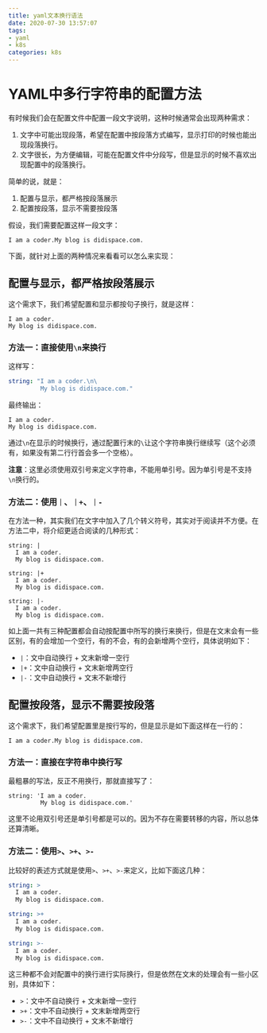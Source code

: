 ```yaml
---
title: yaml文本换行语法
date: 2020-07-30 13:57:07
tags: 
- yaml
- k8s
categories: k8s
---
```


# YAML中多行字符串的配置方法

有时候我们会在配置文件中配置一段文字说明，这种时候通常会出现两种需求：

1. 文字中可能出现段落，希望在配置中按段落方式编写，显示打印的时候也能出现段落换行。
2. 文字很长，为方便编辑，可能在配置文件中分段写，但是显示的时候不喜欢出现配置中的段落换行。

简单的说，就是：

1. 配置与显示，都严格按段落展示
2. 配置按段落，显示不需要按段落

假设，我们需要配置这样一段文字：

```
I am a coder.My blog is didispace.com.
```

下面，就针对上面的两种情况来看看可以怎么来实现：

<!--more-->

## 配置与显示，都严格按段落展示

这个需求下，我们希望配置和显示都按句子换行，就是这样：

```
I am a coder.
My blog is didispace.com.
```

### 方法一：直接使用`\n`来换行

这样写：

```yaml
string: "I am a coder.\n\
         My blog is didispace.com."
```

最终输出：

```
I am a coder.
My blog is didispace.com.
```

通过`\n`在显示的时候换行，通过配置行末的`\`让这个字符串换行继续写（这个必须有，如果没有第二行行首会多一个空格）。

**注意**：这里必须使用双引号来定义字符串，不能用单引号。因为单引号是不支持`\n`换行的。

### 方法二：使用`｜`、`｜+`、`｜-`

在方法一种，其实我们在文字中加入了几个转义符号，其实对于阅读并不方便。在方法二中，将介绍更适合阅读的几种形式：

```
string: |
  I am a coder.
  My blog is didispace.com.

string: |+
  I am a coder.
  My blog is didispace.com.

string: |-
  I am a coder.
  My blog is didispace.com.
```

如上面一共有三种配置都会自动按配置中所写的换行来换行，但是在文末会有一些区别，有的会增加一个空行，有的不会，有的会新增两个空行，具体说明如下：

- `|`：文中自动换行 + 文末新增一空行
- `|+`：文中自动换行 + 文末新增两空行
- `|-`：文中自动换行 + 文末不新增行

## 配置按段落，显示不需要按段落

这个需求下，我们希望配置里是按行写的，但是显示是如下面这样在一行的：

```
I am a coder.My blog is didispace.com.
```

### 方法一：直接在字符串中换行写

最粗暴的写法，反正不用换行，那就直接写了：

```
string: 'I am a coder.
         My blog is didispace.com.'
```

这里不论用双引号还是单引号都是可以的。因为不存在需要转移的内容，所以总体还算清晰。

### 方法二：使用`>`、`>+`、`>-`

比较好的表述方式就是使用`>`、`>+`、`>-`来定义，比如下面这几种：

```yaml
string: >
  I am a coder.
  My blog is didispace.com.

string: >+
  I am a coder.
  My blog is didispace.com.

string: >-
  I am a coder.
  My blog is didispace.com.
```

这三种都不会对配置中的换行进行实际换行，但是依然在文末的处理会有一些小区别，具体如下：

- `>`：文中不自动换行 + 文末新增一空行
- `>+`：文中不自动换行 + 文末新增两空行
- `>-`：文中不自动换行 + 文末不新增行